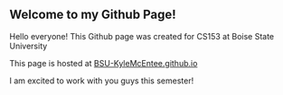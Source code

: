 ## Welcome to my Github Page!

Hello everyone! This Github page was created for CS153 at Boise State University

This page is hosted at [BSU-KyleMcEntee.github.io](BSU-KyleMcEntee.github.io)

I am excited to work with you guys this semester!


